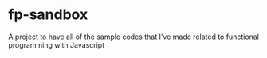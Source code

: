 # fp-sandbox
A project to have all of the  sample codes that I've made related to functional programming with Javascript

